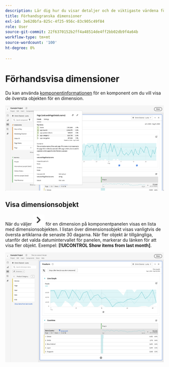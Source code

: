 ```yaml
---
description: Lär dig hur du visar detaljer och de viktigaste värdena för en dimension i Analysis Workspace.
title: Förhandsgranska dimensioner
exl-id: 3e620bfa-825c-4f25-956c-83c905c49f84
role: User
source-git-commit: 22f6370152b2ff4a48514de4ff2bb02db9f4a64b
workflow-type: tm+mt
source-wordcount: '100'
ht-degree: 0%

---
```


# Förhandsvisa dimensioner

Du kan använda [komponentinformationen](/help/components/use-components-in-workspace.md#component-info) för en komponent om du vill visa de översta objekten för en dimension.

![Komponentinformation](../assets/component-info.png)

<!--
Now, by default, we show dynamic values instead of static ones, with the option to turn them into static values. Other things to note:

* As your data updates, the dynamic dimension columns will update to show the current 5/15 dimension items.
* A dynamic dimension column that is copied or moved will become static.
* When hovering a static dimension column you will see a lock icon, indicating that the dimension is static.

![Dimension column popup highlighting the lock icon.](assets/dimension_static.png)

-->


## Visa dimensionsobjekt

När du väljer ![SparrronRight](/help/assets/icons/ChevronRight.svg) för en dimension på komponentpanelen visas en lista med dimensionsobjekten. I listan över dimensionsobjekt visas vanligtvis de översta artiklarna de senaste 30 dagarna. När fler objekt är tillgängliga, utanför det valda datumintervallet för panelen, markerar du länken för att visa fler objekt. Exempel: **[!UICONTROL Show items from last month]**.

![Visa dimensionsobjekt](assets/dimension-items.png)

